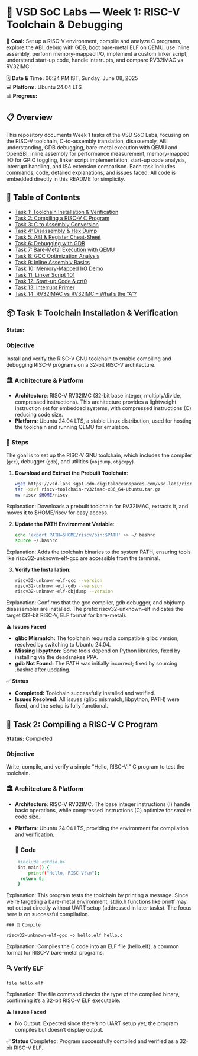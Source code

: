 # 🚀 VSD SoC Labs — Week 1: RISC-V Toolchain & Debugging

🌟 **Goal:** Set up a RISC-V environment, compile and analyze C programs, explore the ABI, debug with GDB, boot bare-metal ELF on QEMU, use inline assembly, perform memory-mapped I/O, implement a custom linker script, understand start-up code, handle interrupts, and compare RV32IMAC vs RV32IMC.

🗓️ **Date & Time:** 06:24 PM IST, Sunday, June 08, 2025  
💻 **Platform:** Ubuntu 24.04 LTS  
📊 **Progress:** <image-card alt="Progress" src="https://progress-bar.dev/100/" ></image-card>

## 📋 Overview

This repository documents Week 1 tasks of the VSD SoC Labs, focusing on the RISC-V toolchain, C-to-assembly translation, disassembly, ABI understanding, GDB debugging, bare-metal execution with QEMU and OpenSBI, inline assembly for performance measurement, memory-mapped I/O for GPIO toggling, linker script implementation, start-up code analysis, interrupt handling, and ISA extension comparison. Each task includes commands, code, detailed explanations, and issues faced. All code is embedded directly in this README for simplicity.

## 📖 Table of Contents

- [Task 1: Toolchain Installation & Verification](#task-1-toolchain-installation--verification)  
- [Task 2: Compiling a RISC-V C Program](#task-2-compiling-a-risc-v-c-program)  
- [Task 3: C to Assembly Conversion](#task-3-c-to-assembly-conversion)  
- [Task 4: Disassembly & Hex Dump](#task-4-disassembly--hex-dump)  
- [Task 5: ABI & Register Cheat-Sheet](#task-5-abi--register-cheat-sheet)  
- [Task 6: Debugging with GDB](#task-6-debugging-with-gdb)  
- [Task 7: Bare-Metal Execution with QEMU](#task-7-bare-metal-execution-with-qemu)  
- [Task 8: GCC Optimization Analysis](#task-8-gcc-optimization-analysis)  
- [Task 9: Inline Assembly Basics](#task-9-inline-assembly-basics)  
- [Task 10: Memory-Mapped I/O Demo](#task-10-memory-mapped-io-demo)  
- [Task 11: Linker Script 101](#task-11-linker-script-101)  
- [Task 12: Start-up Code & crt0](#task-12-start-up-code--crt0)  
- [Task 13: Interrupt Primer](#task-13-interrupt-primer)  
- [Task 14: RV32IMAC vs RV32IMC – What’s the “A”?](#task-14-rv32imac-vs-rv32imc--whats-the-a)

## 📦 Task 1: Toolchain Installation & Verification

**Status:** <image-card alt="Completed" src="https://img.shields.io/badge/Status-Completed-green" ></image-card>

### Objective
Install and verify the RISC-V GNU toolchain to enable compiling and debugging RISC-V programs on a 32-bit RISC-V architecture.

### 🏛️ Architecture & Platform
- **Architecture**: RISC-V RV32IMC (32-bit base integer, multiply/divide, compressed instructions). This architecture provides a lightweight instruction set for embedded systems, with compressed instructions (C) reducing code size.
- **Platform**: Ubuntu 24.04 LTS, a stable Linux distribution, used for hosting the toolchain and running QEMU for emulation.

### 🔧 Steps
The goal is to set up the RISC-V GNU toolchain, which includes the compiler (`gcc`), debugger (`gdb`), and utilities (`objdump`, `objcopy`).

1. **Download and Extract the Prebuilt Toolchain**:
   ```bash
   wget https://vsd-labs.sgp1.cdn.digitaloceanspaces.com/vsd-labs/riscv-toolchain-rv32imac-x86_64-Ubuntu.tar.gz
   tar -xzvf riscv-toolchain-rv32imac-x86_64-Ubuntu.tar.gz
   mv riscv $HOME/riscv
Explanation: Downloads a prebuilt toolchain for RV32IMAC, extracts it, and moves it to $HOME/riscv for easy access.

2. **Update the PATH Environment Variable**:
   ```bash
   echo 'export PATH=$HOME/riscv/bin:$PATH' >> ~/.bashrc
   source ~/.bashrc
Explanation: Adds the toolchain binaries to the system PATH, ensuring tools like riscv32-unknown-elf-gcc are accessible from the terminal.

3. **Verify the Installation**:
   ```bash
   riscv32-unknown-elf-gcc --version
   riscv32-unknown-elf-gdb --version
   riscv32-unknown-elf-objdump --version
Explanation: Confirms that the gcc compiler, gdb debugger, and objdump disassembler are installed. The prefix riscv32-unknown-elf indicates the target (32-bit RISC-V, ELF format for bare-metal).

⚠️ **Issues Faced**
- **glibc Mismatch:** The toolchain required a compatible glibc version, resolved by switching to Ubuntu 24.04.
- **Missing libpython:** Some tools depend on Python libraries, fixed by installing via the deadsnakes PPA.
- **gdb Not Found:** The PATH was initially incorrect; fixed by sourcing .bashrc after updating.

✅ **Status**
- **Completed:** Toolchain successfully installed and verified.
- **Issues Resolved:** All issues (glibc mismatch, libpython, PATH) were fixed, and the setup is fully functional.

## 👋 Task 2: Compiling a RISC-V C Program

**Status:** Completed

### Objective
Write, compile, and verify a simple "Hello, RISC-V!" C program to test the toolchain.

### 🏛️ Architecture & Platform
- **Architecture**: RISC-V RV32IMC. The base integer instructions (I) handle basic operations, while compressed instructions (C) optimize for smaller code size.
- **Platform**: Ubuntu 24.04 LTS, providing the environment for compilation and verification.

  ### 📄 Code
  ```bash
   #include <stdio.h>
   int main() {
       printf("Hello, RISC-V!\n");
    return 0;
   }
Explanation: This program tests the toolchain by printing a message. Since we’re targeting a bare-metal environment, stdio.h functions like printf may not output directly without UART setup (addressed in later tasks). The focus here is on successful compilation.

    ### 🔧 Compile
    
    riscv32-unknown-elf-gcc -o hello.elf hello.c
Explanation: Compiles the C code into an ELF file (hello.elf), a common format for RISC-V bare-metal programs.

   ### 🔍 Verify ELF
    
    file hello.elf
Explanation: The file command checks the type of the compiled binary, confirming it’s a 32-bit RISC-V ELF executable.

⚠️ **Issues Faced**
- No Output: Expected since there’s no UART setup yet; the program compiles but doesn’t display output.

✅ **Status**
Completed: Program successfully compiled and verified as a 32-bit RISC-V ELF.


